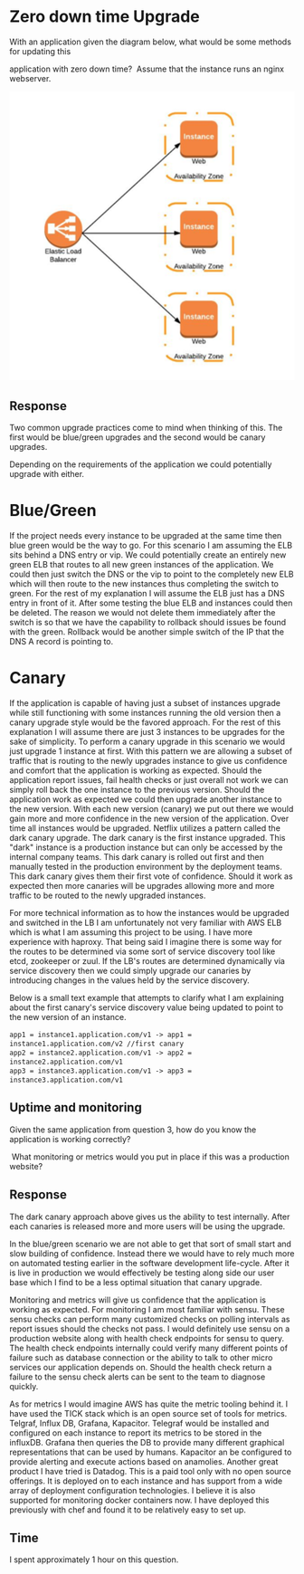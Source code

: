 # Zero down time Upgrade

With an application given the diagram below, what would be some methods for updating this

application with zero down time?  Assume that the instance runs an nginx webserver.


![Upgrade situation](/upgrade/upgrade.png)

## Response

Two common upgrade practices come to mind when thinking of this. The first would be blue/green upgrades and the second would be canary upgrades.

Depending on the requirements of the application we could potentially upgrade with either.

# Blue/Green

If the project needs every instance to be upgraded at the same time then blue green would be the way to go. 
For this scenario I am assuming the ELB sits behind a DNS entry or vip. We could potentially create an entirely new green ELB that routes to all new green instances of the application. We could then just switch the DNS or the vip to point to the completely new ELB which will then route to the new instances thus completing the switch to green. For the rest of my explanation I will assume the ELB just has a DNS entry in front of it.  After some testing the blue ELB and instances could then be deleted. The reason we would not delete them immediately after the switch is so that we have the capability to rollback should issues be found with the green. Rollback would be another simple switch of the IP that the DNS A record is pointing to.

# Canary
If the application is capable of having just a subset of instances upgrade while still functioning with some instances running the old version then a canary upgrade style would be the favored approach. For the rest of this explanation I will assume there are just 3 instances to be upgrades for the sake of simplicity. To perform a canary upgrade in this scenario we would just upgrade 1 instance at first. With this pattern we are allowing a subset of traffic that is routing to the newly upgrades instance to give us confidence and comfort that the application is working as expected. Should the application report issues, fail health checks or just overall not work we can simply roll back the one instance to the previous version. Should the application work as expected we could then upgrade another instance to the new version. With each new version (canary) we put out there we would gain more and more confidence in the new version of the application. Over time all instances would be upgraded. Netflix utilizes a pattern called the dark canary upgrade. The dark canary is the first instance upgraded. This "dark" instance is a production instance but can only be accessed by the internal company teams. This dark canary is rolled out first and then manually tested in the production environment by the deployment teams. This dark canary gives them their first vote of confidence. Should it work as expected then more canaries will be upgrades allowing more and more traffic to be routed to the newly upgraded instances.

For more technical information as to how the instances would be upgraded and switched in the LB I am unfortunately not very familiar with AWS ELB which is what I am assuming this project to be using. I have more experience with haproxy. That being said I imagine there is some way for the routes to be determined via some sort of service discovery tool like etcd, zookeeper or zuul. If the LB's routes are determined dynamically via service discovery then we could simply upgrade our canaries by introducing changes in the values held by the service discovery.

Below is a small text example that attempts to clarify what I am explaining about the first canary's service discovery value being updated to point to the new version of an instance.

```
app1 = instance1.application.com/v1 -> app1 = instance1.application.com/v2 //first canary
app2 = instance2.application.com/v1 -> app2 = instance2.application.com/v1
app3 = instance3.application.com/v1 -> app3 = instance3.application.com/v1
```

## Uptime and monitoring

Given the same application from question 3, how do you know the application is working correctly?

 What monitoring or metrics would you put in place if this was a production website?

## Response 

The dark canary approach above gives us the ability to test internally. After each canaries is released more and more users will be using the upgrade.

In the blue/green scenario we are not able to get that sort of small start and slow building of confidence. Instead there we would have to rely much more on automated testing earlier in the software development life-cycle. After it is live in production we would effectively be testing along side our user base which I find to be a less optimal situation that canary upgrade.

Monitoring and metrics will give us confidence that the application is working as expected. For monitoring I am most familiar with sensu. These sensu checks can perform many customized checks on polling intervals as report issues should the checks not pass. I would definitely use sensu on a production website along with health check endpoints for sensu to query. The health check endpoints internally could verify many different points of failure such as database connection or the ability to talk to other micro services our application depends on. Should the health check return a failure to the sensu check alerts can be sent to the team to diagnose quickly.

As for metrics I would imagine AWS has quite the metric tooling behind it. I have used the TICK stack which is an open source set of tools for metrics. Telgraf, Influx DB, Grafana, Kapacitor. Telegraf would be installed and configured on each instance to report its metrics to be stored in the influxDB. Grafana then queries the DB to provide many different graphical representations that can be used by humans. Kapacitor an be configured to provide alerting and execute actions based on anamolies. Another great product I have tried is Datadog. This is a paid tool only with no open source offerings. It is deployed on to each instance and has support from a wide array of deployment configuration technologies. I believe it is also supported for monitoring docker containers now. I have deployed this previously with chef and found it to be relatively easy to set up. 

## Time

I spent approximately 1 hour on this question. 